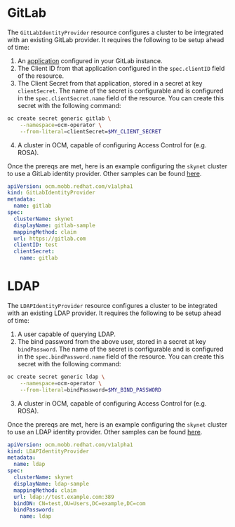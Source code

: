 # GitLab

The `GitLabIdentityProvider` resource configures a cluster to be 
integrated with an existing GitLab provider.  It requires the following to 
be setup ahead of time:

1. An [application](https://docs.gitlab.com/ee/integration/oauth_provider.html) configured in your GitLab instance.
2. The Client ID from that application configured in the `spec.clientID` field of the resource.
3. The Client Secret from that application, stored in a secret at key `clientSecret`.  The name 
of the secret is configurable and is configured in the `spec.clientSecret.name` field of the resource.  You can 
create this secret with the following command:

```bash
oc create secret generic gitlab \
    --namespace=ocm-operator \
    --from-literal=clientSecret=$MY_CLIENT_SECRET
```

4. A cluster in OCM, capable of configuring Access Control for (e.g. ROSA).

Once the prereqs are met, here is an example configuring the `skynet` cluster to use a GitLab 
identity provider.  Other samples can be found [here](https://github.com/rh-mobb/ocm-operator/tree/main/config/samples/identityprovider).

```yaml
apiVersion: ocm.mobb.redhat.com/v1alpha1
kind: GitLabIdentityProvider
metadata:
  name: gitlab
spec:
  clusterName: skynet
  displayName: gitlab-sample
  mappingMethod: claim
  url: https://gitlab.com
  clientID: test
  clientSecret: 
    name: gitlab
```

# LDAP

The `LDAPIdentityProvider` resource configures a cluster to be integrated with an existing LDAP provider. 
It requires the following to be setup ahead of time:

1. A user capable of querying LDAP.
2. The bind password from the above user, stored in a secret at key `bindPassword`.  The name 
of the secret is configurable and is configured in the `spec.bindPassword.name` field of the resource.  You can 
create this secret with the following command:

```bash
oc create secret generic ldap \
    --namespace=ocm-operator \
    --from-literal=bindPassword=$MY_BIND_PASSWORD
```

3. A cluster in OCM, capable of configuring Access Control for (e.g. ROSA).

Once the prereqs are met, here is an example configuring the `skynet` cluster to use an LDAP 
identity provider.  Other samples can be found [here](https://github.com/rh-mobb/ocm-operator/tree/main/config/samples/identityprovider).

```yaml
apiVersion: ocm.mobb.redhat.com/v1alpha1
kind: LDAPIdentityProvider
metadata:
  name: ldap
spec:
  clusterName: skynet
  displayName: ldap-sample
  mappingMethod: claim
  url: ldap://test.example.com:389
  bindDN: CN=test,OU=Users,DC=example,DC=com
  bindPassword:
    name: ldap
```
